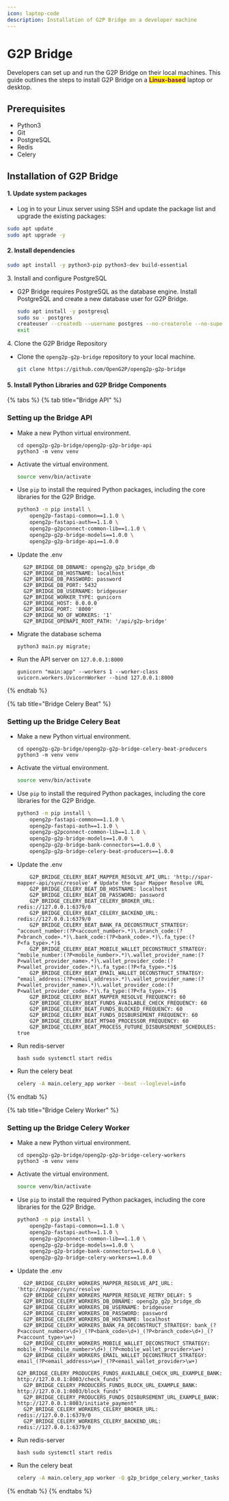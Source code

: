 ```yaml
---
icon: laptop-code
description: Installation of G2P Bridge on a developer machine
---
```


# G2P Bridge

Developers can set up and run the G2P Bridge on their local machines. This guide outlines the steps to install G2P Bridge on a <mark style="color:purple;">**Linux-based**</mark> laptop or desktop.

## Prerequisites

* Python3
* Git
* PostgreSQL
* Redis
* Celery

## Installation of G2P Bridge

#### 1. Update system packages

* Log in to your Linux server using SSH and update the package list and upgrade the existing packages:

```bash
sudo apt update
sudo apt upgrade -y
```

#### 2. Install dependencies

```bash
sudo apt install -y python3-pip python3-dev build-essential
```

3\. Install and configure PostgreSQL

*   G2P Bridge requires PostgreSQL as the database engine. Install PostgreSQL and create a new database user for G2P Bridge.

    ```bash
    sudo apt install -y postgresql
    sudo su - postgres
    createuser --createdb --username postgres --no-createrole --no-superuser --pwprompt g2p_bridge_user
    exit
    ```

4\. Clone the G2P Bridge Repository

*   Clone the `openg2p-g2p-bridge` repository to your local machine.

    ```bash
    git clone https://github.com/OpenG2P/openg2p-g2p-bridge
    ```

#### 5. Install Python Libraries and G2P Bridge Components <a href="#docs-internal-guid-f8d8e15e-7fff-3872-8a9f-bfbb05735977" id="docs-internal-guid-f8d8e15e-7fff-3872-8a9f-bfbb05735977"></a>

{% tabs %}
{% tab title="Bridge API" %}
### Setting up the Bridge API

*   Make a new Python virtual environment.

    ```
    cd openg2p-g2p-bridge/openg2p-g2p-bridge-api
    python3 -m venv venv
    ```
*   Activate the virtual environment.

    ```bash
    source venv/bin/activate
    ```
*   Use `pip` to install the required Python packages, including the core libraries for the G2P Bridge.

    ```bash
    python3 -m pip install \
        openg2p-fastapi-common==1.1.0 \
        openg2p-fastapi-auth==1.1.0 \
        openg2p-g2pconnect-common-lib==1.1.0 \
        openg2p-g2p-bridge-models==1.0.0 \
        openg2p-g2p-bridge-api==1.0.0
    ```
*   Update the .env

    ```
      G2P_BRIDGE_DB_DBNAME: openg2p_g2p_bridge_db
      G2P_BRIDGE_DB_HOSTNAME: localhost
      G2P_BRIDGE_DB_PASSWORD: password
      G2P_BRIDGE_DB_PORT: 5432
      G2P_BRIDGE_DB_USERNAME: bridgeuser
      G2P_BRIDGE_WORKER_TYPE: gunicorn
      G2P_BRIDGE_HOST: 0.0.0.0
      G2P_BRIDGE_PORT: '8000'
      G2P_BRIDGE_NO_OF_WORKERS: '1'
      G2P_BRIDGE_OPENAPI_ROOT_PATH: '/api/g2p-bridge'
    ```
*   Migrate the database schema

    ```
    python3 main.py migrate; 
    ```
*   Run the API server on `127.0.0.1:8000`

    ```
    gunicorn "main:app" --workers 1 --worker-class uvicorn.workers.UvicornWorker --bind 127.0.0.1:8000
    ```
{% endtab %}

{% tab title="Bridge Celery Beat" %}
### Setting up the Bridge Celery Beat

*   Make a new Python virtual environment.

    ```
    cd openg2p-g2p-bridge/openg2p-g2p-bridge-celery-beat-producers
    python3 -m venv venv
    ```
*   Activate the virtual environment.

    ```bash
    source venv/bin/activate
    ```
*   Use `pip` to install the required Python packages, including the core libraries for the G2P Bridge.

    ```bash
    python3 -m pip install \
        openg2p-fastapi-common==1.1.0 \
        openg2p-fastapi-auth==1.1.0 \
        openg2p-g2pconnect-common-lib==1.1.0 \
        openg2p-g2p-bridge-models==1.0.0 \
        openg2p-g2p-bridge-bank-connectors==1.0.0 \
        openg2p-g2p-bridge-celery-beat-producers==1.0.0    
    ```
*   Update the .env

    ```
        G2P_BRIDGE_CELERY_BEAT_MAPPER_RESOLVE_API_URL: 'http://spar-mapper-api/sync/resolve' # Update the Spar Mapper Resolve URL
        G2P_BRIDGE_CELERY_BEAT_DB_HOSTNAME: localhost
        G2P_BRIDGE_CELERY_BEAT_DB_PASSWORD: password
        G2P_BRIDGE_CELERY_BEAT_CELERY_BROKER_URL: redis://127.0.0.1:6379/0
        G2P_BRIDGE_CELERY_BEAT_CELERY_BACKEND_URL: redis://127.0.0.1:6379/0
        G2P_BRIDGE_CELERY_BEAT_BANK_FA_DECONSTRUCT_STRATEGY: ^account_number:(?P<account_number>.*)\.branch_code:(?P<branch_code>.*)\.bank_code:(?P<bank_code>.*)\.fa_type:(?P<fa_type>.*)$
        G2P_BRIDGE_CELERY_BEAT_MOBILE_WALLET_DECONSTRUCT_STRATEGY: ^mobile_number:(?P<mobile_number>.*)\.wallet_provider_name:(?P<wallet_provider_name>.*)\.wallet_provider_code:(?P<wallet_provider_code>.*)\.fa_type:(?P<fa_type>.*)$
        G2P_BRIDGE_CELERY_BEAT_EMAIL_WALLET_DECONSTRUCT_STRATEGY: ^email_address:(?P<email_address>.*)\.wallet_provider_name:(?P<wallet_provider_name>.*)\.wallet_provider_code:(?P<wallet_provider_code>.*)\.fa_type:(?P<fa_type>.*)$
        G2P_BRIDGE_CELERY_BEAT_MAPPER_RESOLVE_FREQUENCY: 60
        G2P_BRIDGE_CELERY_BEAT_FUNDS_AVAILABLE_CHECK_FREQUENCY: 60
        G2P_BRIDGE_CELERY_BEAT_FUNDS_BLOCKED_FREQUENCY: 60
        G2P_BRIDGE_CELERY_BEAT_FUNDS_DISBURSEMENT_FREQUENCY: 60
        G2P_BRIDGE_CELERY_BEAT_MT940_PROCESSOR_FREQUENCY: 60
        G2P_BRIDGE_CELERY_BEAT_PROCESS_FUTURE_DISBURSEMENT_SCHEDULES: true 
    ```
*   Run redis-server

    ```
    bash sudo systemctl start redis
    ```
*   Run the celery beat

    ```bash
    celery -A main.celery_app worker --beat --loglevel=info
    ```
{% endtab %}

{% tab title="Bridge Celery Worker" %}
### Setting up the Bridge Celery Worker

*   Make a new Python virtual environment.

    ```
    cd openg2p-g2p-bridge/openg2p-g2p-bridge-celery-workers
    python3 -m venv venv
    ```
*   Activate the virtual environment.

    ```bash
    source venv/bin/activate
    ```
*   Use `pip` to install the required Python packages, including the core libraries for the G2P Bridge.

    ```bash
    python3 -m pip install \
        openg2p-fastapi-common==1.1.0 \
        openg2p-fastapi-auth==1.1.0 \
        openg2p-g2pconnect-common-lib==1.1.0 \
        openg2p-g2p-bridge-models==1.0.0 \
        openg2p-g2p-bridge-bank-connectors==1.0.0 \
        openg2p-g2p-bridge-celery-workers==1.0.0    
    ```
*   Update the .env

    ```
      G2P_BRIDGE_CELERY_WORKERS_MAPPER_RESOLVE_API_URL: 'http://mapper/sync/resolve'
      G2P_BRIDGE_CELERY_WORKERS_MAPPER_RESOLVE_RETRY_DELAY: 5
      G2P_BRIDGE_CELERY_WORKERS_DB_DBNAME: openg2p_g2p_bridge_db
      G2P_BRIDGE_CELERY_WORKERS_DB_USERNAME: bridgeuser
      G2P_BRIDGE_CELERY_WORKERS_DB_PASSWORD: password
      G2P_BRIDGE_CELERY_WORKERS_DB_HOSTNAME: localhost
      G2P_BRIDGE_CELERY_WORKERS_BANK_FA_DECONSTRUCT_STRATEGY: bank_(?P<account_number>\d+)_(?P<bank_code>\d+)_(?P<branch_code>\d+)_(?P<account_type>\w+)
      G2P_BRIDGE_CELERY_WORKERS_MOBILE_WALLET_DECONSTRUCT_STRATEGY: mobile_(?P<mobile_number>\d+)_(?P<mobile_wallet_provider>\w+)
      G2P_BRIDGE_CELERY_WORKERS_EMAIL_WALLET_DECONSTRUCT_STRATEGY: email_(?P<email_address>\w+)_(?P<email_wallet_provider>\w+)
      G2P_BRIDGE_CELERY_PRODUCERS_FUNDS_AVAILABLE_CHECK_URL_EXAMPLE_BANK: http://127.0.0.1:8003/check_funds"
      G2P_BRIDGE_CELERY_PRODUCERS_FUNDS_BLOCK_URL_EXAMPLE_BANK: http://127.0.0.1:8003/block_funds"
      G2P_BRIDGE_CELERY_PRODUCERS_FUNDS_DISBURSEMENT_URL_EXAMPLE_BANK: http://127.0.0.1:8003/initiate_payment"
      G2P_BRIDGE_CELERY_WORKERS_CELERY_BROKER_URL: redis://127.0.0.1:6379/0
      G2P_BRIDGE_CELERY_WORKERS_CELERY_BACKEND_URL: redis://127.0.0.1:6379/0
    ```
*   Run redis-server

    ```
    bash sudo systemctl start redis
    ```
*   Run the celery beat

    ```bash
    celery -A main.celery_app worker -Q g2p_bridge_celery_worker_tasks --loglevel=info
    ```
{% endtab %}
{% endtabs %}
